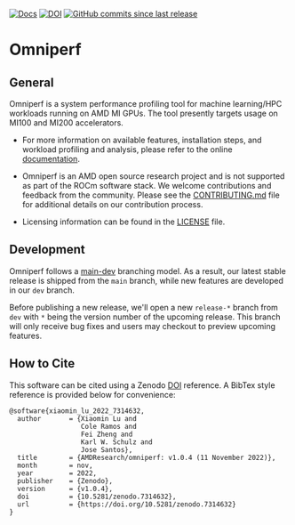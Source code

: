 [![Docs](https://github.com/AMDResearch/omniperf/actions/workflows/pages/pages-build-deployment/badge.svg?branch=gh-pages)](https://amdresearch.github.io/omniperf/)
[![DOI](https://zenodo.org/badge/561919887.svg)](https://zenodo.org/badge/latestdoi/561919887)
[![GitHub commits since last release](https://img.shields.io/github/commits-since/AMDResearch/omniperf/latest/dev.svg)](https://github.com/AMDResearch/omniperf/compare/main...dev) 

# Omniperf

## General
Omniperf is a system performance profiling tool for machine
learning/HPC workloads running on AMD MI GPUs. The tool presently
targets usage on MI100 and MI200 accelerators.

* For more information on available features, installation steps, and
workload profiling and analysis, please refer to the online
[documentation](https://amdresearch.github.io/omniperf).

* Omniperf is an AMD open source research project and is not supported
as part of the ROCm software stack. We welcome contributions and
feedback from the community. Please see the
[CONTRIBUTING.md](CONTRIBUTING.md) file for additional details on our
contribution process.

* Licensing information can be found in the [LICENSE](LICENSE) file.

## Development 

Omniperf follows a
[main-dev](https://nvie.com/posts/a-successful-git-branching-model/)
branching model. As a result, our latest stable release is shipped
from the `main` branch, while new features are developed in our
`dev` branch.

Before publishing a new release, we'll open a new `release-*` branch
from `dev` with `*` being the version number of the upcoming
release. This branch will only receive bug fixes and users may
checkout to preview upcoming features.

## How to Cite

This software can be cited using a Zenodo
[DOI](https://doi.org/10.5281/zenodo.7314631) reference. A BibTex
style reference is provided below for convenience:

```
@software{xiaomin_lu_2022_7314632,
  author       = {Xiaomin Lu and
                  Cole Ramos and
                  Fei Zheng and
                  Karl W. Schulz and
                  Jose Santos},
  title        = {AMDResearch/omniperf: v1.0.4 (11 November 2022)},
  month        = nov,
  year         = 2022,
  publisher    = {Zenodo},
  version      = {v1.0.4},
  doi          = {10.5281/zenodo.7314632},
  url          = {https://doi.org/10.5281/zenodo.7314632}
}
```

